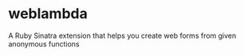 # weblambda
A Ruby Sinatra extension that helps you create web forms from given anonymous functions
